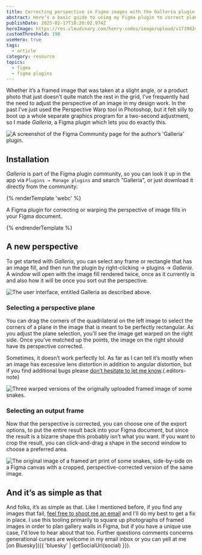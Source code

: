 ```yaml
---
title: Correcting perspective in Figma images with the Galleria plugin
abstract: Here’s a basic guide to using my Figma plugin to correct planar perspective warp in images.
publishDate: 2025-02-17T18:20:02.974Z
heroImage: https://res.cloudinary.com/henry-codes/image/upload/v1739824201/frames_ejugp2.jpg
customThreshold: 190
useHero: true
tags:
  - article
category: resource
topics:
  - figma
  - figma plugins
---
```


Whether it’s a framed image that was taken at a slight angle, or a product photo that just doesn't quite match the rest in the grid, I’ve frequently had the need to adjust the perspective of an image in my design work. In the past I’ve just used the Perspective Warp tool in Photoshop, but it felt silly to boot up a whole separate graphics program for a two-second adjustment, so I made _Galleria_, a Figma plugin which lets you do exactly this.

![A screenshot of the Figma Community page for the author’s 'Galleria' plugin.](https://res.cloudinary.com/henry-codes/image/upload/v1739895962/CleanShot_2025-02-18_at_09.25.52_2x_metbqv.png)

## Installation

_Galleria_ is part of the Figma plugin community, so you can look it up in the app via `Plugins → Manage plugins` and search "Galleria", or just download it directly from the community:

{% renderTemplate 'webc' %}

<embed-card :external="true" title="Galleria - Perspective Warp Tool" url="https://www.figma.com/community/plugin/1472344805958514303/galleria-perspective-warp-tool" author="Henry From Online" :show-url="false">

A Figma plugin for correcting or warping the perspective of image fills in your Figma document.

</embed-card>

{% endrenderTemplate %}

## A new perspective

To get started with _Galleria_, you can select any frame or rectangle that has an image fill, and then run the plugin by right-clicking → plugins → _Galleria_. A window will open with the image fill rendered twice, once as it currently is and also how it will be once you sort out the perspective.

<div class="flow" style="--standard-column: 3 / span 8">
  <img src="https://res.cloudinary.com/henry-codes/image/upload/v1739895177/CleanShot_2025-02-18_at_09.12.45_2x_gss6da.png" alt="The user interface, entitled Galleria as described above." />
<!-- ![The user interface, entitled Galleria as described above.](https://res.cloudinary.com/henry-codes/image/upload/v1739895177/CleanShot_2025-02-18_at_09.12.45_2x_gss6da.png) -->
</div>

### Selecting a perspective plane

You can drag the corners of the quadrilateral on the left image to select the corners of a plane in the image that is meant to be perfectly rectangular. As you adjust the plane selection, you'll see the image get warped on the right side. Once you've matched up the points, the image on the right should have its perspective corrected.

Sometimes, it doesn’t work perfectly lol. As far as I can tell it’s mostly when an image has excessive lens distortion in addition to angular distortion, but if you find additional bugs please [don’t hesitate to let me know](mailto:yo+figma@henry.codes?subject=Issues%20with%20Galleria).{.editors-note}

<div class="flow" style="--standard-column: 3 / span 8">
  <img class="with-transparent-bg" src="https://res.cloudinary.com/henry-codes/image/upload/v1739895850/galleria-warped-frames_2_yoj2f5.png" alt="Three warped versions of the originally uploaded framed image of some snakes." />
</div>

### Selecting an output frame

Now that the perspective is corrected, you can choose one of the export options, to put the entire result back into your Figma document, but since the result is a bizarre shape this probably isn’t what you want. If you want to crop the result, you can click-and-drag a shape in the second window to choose a preferred area.

<div class="flow" style="--standard-column: 3 / span 8">
  <img src="https://res.cloudinary.com/henry-codes/image/upload/v1739895960/CleanShot_2025-02-18_at_09.25.36_2x_qt945c.png" alt="The original image of a framed art print of some snakes, side-by-side on a Figma canvas with a cropped, perspective-corrected version of the same image." />
</div>

## And it’s as simple as that

And folks, it’s as simple as that. Like I mentioned before, if you find any images that fail, [feel free to shoot me an email](mailto:yo+figma@henry.codes?subject=Issues%20with%20Galleria) and I'll do my best to get a fix in place. I use this tooling primarily to square up photographs of framed images in order to plan gallery walls in Figma, but if you have a unique use case, I'd love to hear about that too. Further questions comments concerns generational curses are welcome in my email inbox or you can yell at me [on Bluesky]({{ 'bluesky' | getSocialUrl(social) }}).
